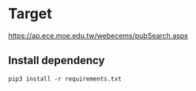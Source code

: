 # Target
https://ap.ece.moe.edu.tw/webecems/pubSearch.aspx

## Install dependency
```pip3 install -r requirements.txt```